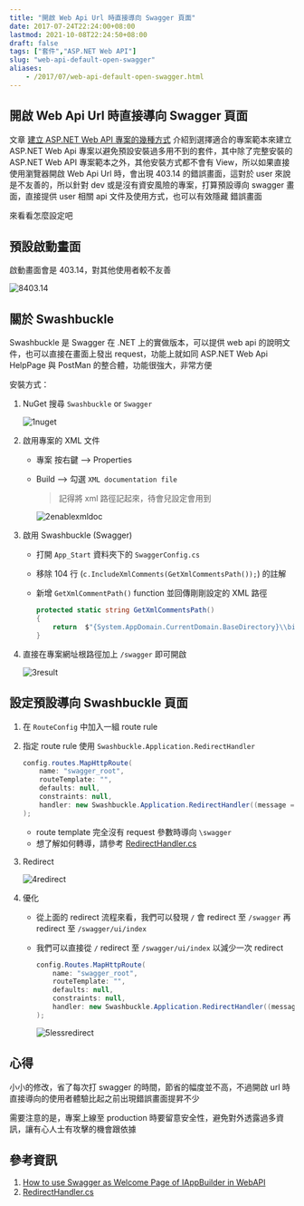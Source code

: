```yaml
---
title: "開啟 Web Api Url 時直接導向 Swagger 頁面"
date: 2017-07-24T22:24:00+08:00
lastmod: 2021-10-08T22:24:50+08:00
draft: false
tags: ["套件","ASP.NET Web API"]
slug: "web-api-default-open-swagger"
aliases:
    - /2017/07/web-api-default-open-swagger.html
---
```

## 開啟 Web Api Url 時直接導向 Swagger 頁面

文章 [建立 ASP.NET Web API 專案的幾種方式](/2017/07/create-aspnet-web-api.html) 介紹到選擇適合的專案範本來建立 ASP.NET Web Api 專案以避免預設安裝過多用不到的套件，其中除了完整安裝的 ASP.NET Web API 專案範本之外，其他安裝方式都不會有 View，所以如果直接使用瀏覽器開啟 Web Api Url 時，會出現 403.14 的錯誤畫面，這對於 user 來說是不友善的，所以針對 dev 或是沒有資安風險的專案，打算預設導向 swagger 畫面，直接提供 user 相關 api 文件及使用方式，也可以有效隱藏 錯誤畫面

來看看怎麼設定吧

## 預設啟動畫面

啟動畫面會是 403.14，對其他使用者較不友善

![8403.14](https://user-images.githubusercontent.com/3851540/28500739-0c723642-7000-11e7-8254-1b66bcbf80ae.png)

## 關於 Swashbuckle

Swashbuckle 是 Swagger 在 .NET 上的實做版本，可以提供 web api 的說明文件，也可以直接在畫面上發出 request，功能上就如同 ASP.NET Web Api HelpPage 與 PostMan 的整合體，功能很強大，非常方便

安裝方式：

1. NuGet 搜尋 `Swashbuckle` or `Swagger`

    ![1nuget](https://user-images.githubusercontent.com/3851540/28527626-adeb20c0-70bd-11e7-96d4-9204aff7f6bf.png)

2. 啟用專案的 XML 文件

    * 專案 按右鍵 --> Properties

    * Build --> 勾選 `XML documentation file`

        > 記得將 xml 路徑記起來，待會兒設定會用到

        ![2enablexmldoc](https://user-images.githubusercontent.com/3851540/28527623-ade08746-70bd-11e7-8ca2-230af97c5f24.png)

3. 啟用 Swashbuckle (Swagger)

    * 打開 `App_Start` 資料夾下的 `SwaggerConfig.cs`
    * 移除 104 行 (`c.IncludeXmlComments(GetXmlCommentsPath());`) 的註解
    * 新增 `GetXmlCommentPath()` function 並回傳剛剛設定的 XML 路徑

        ```cs
        protected static string GetXmlCommentsPath()
        {
            return  $"{System.AppDomain.CurrentDomain.BaseDirectory}\\bin\\EmptyWebApi-Core.xml";
        }
        ```

4. 直接在專案網址根路徑加上 `/swagger` 即可開啟

    ![3result](https://user-images.githubusercontent.com/3851540/28527622-adde4ec2-70bd-11e7-8d42-8ffa34b14a8a.png)

## 設定預設導向 Swashbuckle 頁面

1. 在 `RouteConfig` 中加入一組 route rule
2. 指定 route rule 使用 `Swashbuckle.Application.RedirectHandler`

    ```cs
    config.routes.MapHttpRoute(
        name: "swagger_root",
        routeTemplate: "",
        defaults: null,
        constraints: null,
        handler: new Swashbuckle.Application.RedirectHandler((message => message.RequestUri.ToString()), "swagger")
    );
    ```

    * route template 完全沒有 request 參數時導向 `\swagger`
    * 想了解如何轉導，請參考 [RedirectHandler.cs](https://github.com/domaindrivendev/Swashbuckle/blob/e0053e1864defa3c4f73ca2a960eb876e257cc9e/Swashbuckle.Core/Application/RedirectHandler.cs)

3. Redirect

    ![4redirect](https://user-images.githubusercontent.com/3851540/28527624-ade2c2a4-70bd-11e7-8b4f-e756cfe69ca2.png)

4. 優化

    * 從上面的 redirect 流程來看，我們可以發現 `/` 會 redirect 至 `/swagger` 再 redirect 至 `/swagger/ui/index`
    * 我們可以直接從 `/` redirect 至 `/swagger/ui/index` 以減少一次 redirect

        ```cs
        config.Routes.MapHttpRoute(
            name: "swagger_root",
            routeTemplate: "",
            defaults: null,
            constraints: null,
            handler: new Swashbuckle.Application.RedirectHandler((message => message.RequestUri.ToString()), "swagger/ui/index")
        );
        ```

        ![5lessredirect](https://user-images.githubusercontent.com/3851540/28527625-ade44372-70bd-11e7-81bb-55c2e65d8b5d.png)

## 心得

小小的修改，省了每次打 swagger 的時間，節省的幅度並不高，不過開啟 url 時直接導向的使用者體驗比起之前出現錯誤畫面提昇不少

需要注意的是，專案上線至 production 時要留意安全性，避免對外透露過多資訊，讓有心人士有攻擊的機會跟依據

## 參考資訊

1. [How to use Swagger as Welcome Page of IAppBuilder in WebAPI](https://stackoverflow.com/questions/30028736/how-to-use-swagger-as-welcome-page-of-iappbuilder-in-webapi)
2. [RedirectHandler.cs](https://github.com/domaindrivendev/Swashbuckle/blob/e0053e1864defa3c4f73ca2a960eb876e257cc9e/Swashbuckle.Core/Application/RedirectHandler.cs)
